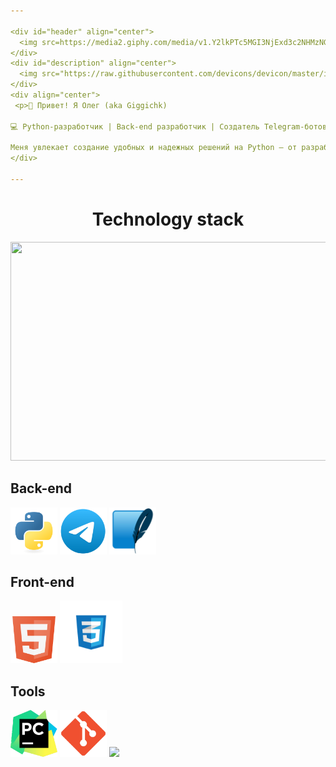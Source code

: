 ```yaml
---

<div id="header" align="center">
  <img src=https://media2.giphy.com/media/v1.Y2lkPTc5MGI3NjExd3c2NHMzNGhhbThwejZkMDAwN2E2cGYwOGk3eGRpN2s5N2w3dzNociZlcD12MV9pbnRlcm5hbF9naWZfYnlfaWQmY3Q9Zw/3ohhwqrNt7rd9yuj7O/giphy.gif width="100" border="0" vspace="100"/>
</div>
<div id="description" align="center">
  <img src="https://raw.githubusercontent.com/devicons/devicon/master/icons/python/python-original.svg" width="50"/> 
</div>
<div align="center">
 <p>👋 Привет! Я Олег (aka Giggichk)

💻 Python-разработчик | Back-end разработчик | Создатель Telegram-ботов

Меня увлекает создание удобных и надежных решений на Python — от разработки backend-сервисов до автоматизации и написания Telegram-ботов. В своей работе уделяю внимание структуре кода, оптимизации и читаемости.</p>
</div>

---
```


<div align="center">
  <h1>Technology stack</h1>
</div>
<div align="center">
  <img src="out.gif" width=550, height=350/>
</div>
<div align="left">
  <h2>Back-end</h2>
    <img src="https://raw.githubusercontent.com/devicons/devicon/master/icons/python/python-original.svg" width="75" />
    <img src="Без названия50_20250903093051.png" width="75"/>
    <img src="sqlite.png" width="75"/>
</div>
<div align="left">  
  <h2>Front-end</h2>
  <img src="html5.png" width="75"/>
  <img src="css3.png" width="100"/>
</div>
<div>
  <h2>Tools</h2>
  <img src="pycharm.png" width="75"/>
  <img src="git.png" width="75"/>
  <img src="visualst" width="75"/>
</div>


